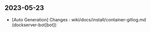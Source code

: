 
## 2023-05-23
 * [Auto Generation] Changes : wiki/docs/install/container-gitlog.md (dockserver-bot[bot])

